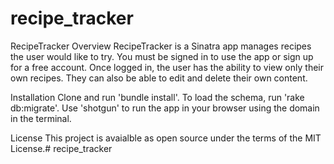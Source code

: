 # recipe_tracker
RecipeTracker Overview RecipeTracker is a Sinatra app manages recipes the user would like to try. You must be signed in to use the app or sign up for a free account. Once logged in, the user has the ability to view only their own recipes. They can also be able to edit and delete their own content.

Installation Clone and run 'bundle install'. To load the schema, run 'rake db:migrate'. Use 'shotgun' to run the app in your browser using the domain in the terminal.

License This project is avaialble as open source under the terms of the MIT License.# recipe_tracker
